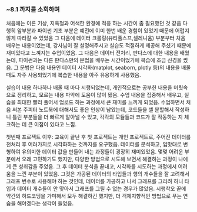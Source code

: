 ### ~8.1 까지를 소회하며

 처음에는 이른 기상, 지옥철과 어색한 환경에 적응 하는 시간이 좀 필요했던 것 같음
다행히 앞부분과 파이썬 기초 부분은 예전에 이미 한번 배운 경험이 있었기 때문에 어렵지 않게 따라갈 수 있었음
그 다음에 데이터 크롤링(뷰티풀스프,셀레니움) 부분부터 처음 배우는 내용이었는데, 강사님이 잘 설명해주시고 실습도 적절하게 제공해 주셨기 때문에 재미있다고 느껴지는 수업이었음.
그 다음은 데이터 전처리, 판다스에 대한 내용을 배웠는데, 파이썬과는 다른 판다스만의 문법을 배우는 시간이었기에 복습에 조금 신경을 썼음.
그 문법은 다음 내용인 데이터 시각화(matplot, seaborn, plotly 등)의 내용을 배울 때도 자주 사용되었기에 복습한 내용을 아주 유용하게 사용했음.

 실습이 내용 하나하나 배울 때 마다 시행되었는데, 개인적으로는 공부한 내용을 머릿속으로 정리하고, 모르는 내용 파악에 도움이 많이 됐음.
수업 내용을 집중해서 배우고, 실습을 최대한 빨리 풀어서 업로드 하는 과정에서 큰 재미를 느끼게 되었음.
수업하면서 처음 써본 주피터 노트북에 대해서도 좋은 인상이 남았는데, 코드들을 셀 분할해서 작성하니 틀린 부분들을 더 빠르게 알아낼 수 있고, 각각의 모듈들과 코드가 잘 작동하는 지 체크하는 데 큰 이점이 있다고 느낌.

첫번째 프로젝트 이후:
 교육이 끝난 후 첫 프로젝트는 개인 프로젝트로, 주어진 데이터를 전처리 후 여러가지로 시각화하는 것까지를 요구했음. 데이터를 분석하고, 입맛대로 변형하여 유의미한 데이터 값을 만들어 내는 과정들이 굉장히 재미있었음.
 몇몇 어려운 부분에서 오래 고민하기도 했지만, 다양한 방법으로 시도해 보면서 해결하는 과정이 나에게 큰 성취감을 주었음. 그 후 데이터 분석을 끝내고, 시각화를 시도하는 과정에서 어려움을 느낀 부분이 있었음.
 그것은 가공된 데이터의 타입들과 행의 개수들을 잘 고려해서 그래프 변수로 사용해야 하는 것인데, 데이터를 가공하고 나서 그래프를 그리려 하니 타입과 데이터 개수들이 안 맞아서 그래프를 그릴 수 없는 경우가 많았음.
 시행착오 끝에 약간의 하드코딩을 가미해서 모두 해결하긴 했지만, 더 객체지향적인 방법으로 푸는 연습을 해야겠다는 생각이 들었음.
